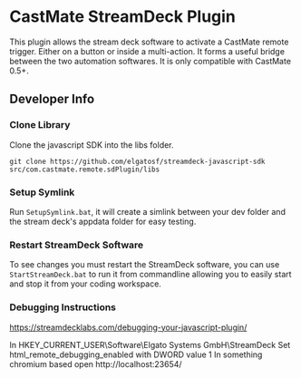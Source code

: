 
# CastMate StreamDeck Plugin

This plugin allows the stream deck software to activate a CastMate remote trigger. Either on a button or inside a multi-action. It forms a useful bridge between the two automation softwares. It is only compatible with CastMate 0.5+.

## Developer Info

### Clone Library

Clone the javascript SDK into the libs folder.

```git clone https://github.com/elgatosf/streamdeck-javascript-sdk src/com.castmate.remote.sdPlugin/libs```

### Setup Symlink

Run `SetupSymlink.bat`, it will create a simlink between your dev folder and the stream deck's appdata folder for easy testing.

### Restart StreamDeck Software

To see changes you must restart the StreamDeck software, you can use `StartStreamDeck.bat` to run it from commandline allowing you to easily start and stop it from your coding workspace.

### Debugging Instructions

https://streamdecklabs.com/debugging-your-javascript-plugin/

In HKEY_CURRENT_USER\Software\Elgato Systems GmbH\StreamDeck
Set html_remote_debugging_enabled with DWORD value 1
In something chromium based open http://localhost:23654/ 
